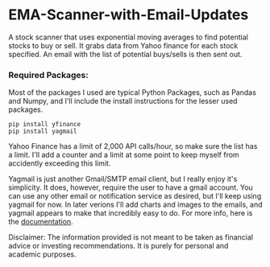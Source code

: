 # EMA-Scanner-with-Email-Updates
A stock scanner that uses exponential moving averages to find potential stocks to buy or sell. It grabs data from Yahoo finance for each stock specified. An email with the list of potential buys/sells is then sent out.

### Required Packages:
Most of the packages I used are typical Python Packages, such as Pandas and Numpy, and I'll include the install instructions for the lesser used packages.

```
pip install yfinance
pip install yagmail

```
Yahoo Finance has a limit of 2,000 API calls/hour, so make sure the list has a limit. I'll add a counter and a limit at some point to keep myself from accidently exceeding this limit. 

Yagmail is just another Gmail/SMTP email client, but I really enjoy it's simplicity. It does, however, require the user to have a gmail account. You can use any other email or notification service as desired, but I'll keep using yagmail for now. In later verions I'll add charts and images to the emails, and yagmail appears to make that incredibly easy to do. For more info, here is the [documentation](https://github.com/kootenpv/yagmail#install).

Disclaimer: The information provided is not meant to be taken as financial advice or investing recommendations. It is purely for personal and academic purposes.
